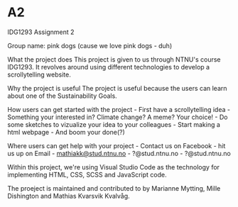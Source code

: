 # A2
IDG1293 Assignment 2

Group name: pink dogs (cause we love pink dogs - duh)

What the project does
This project is given to us through NTNU's course IDG1293. It revolves around using different technologies to develop a scrollytelling website.


Why the project is useful
The project is useful because the users can learn about one of the Sustainability Goals.

How users can get started with the project
    - First have a scrollytelling idea - Something your interested in? Climate change? A meme? Your choice!
    - Do some sketches to vizualize your idea to your colleagues
    - Start making a html webpage
    - And boom your done(?)

Where users can get help with your project
    - Contact us on Facebook
    - hit us up on Email
        - mathiakk@stud.ntnu.no
        - ?@stud.ntnu.no
        - ?@stud.ntnu.no



Within this project, we're using Visual Studio Code as the technology for implementing HTML, CSS, SCSS and JavaScript code.

The proeject is maintained and contributed to by Marianne Mytting, Mille Dishington and Mathias Kvarsvik Kvalvåg.
